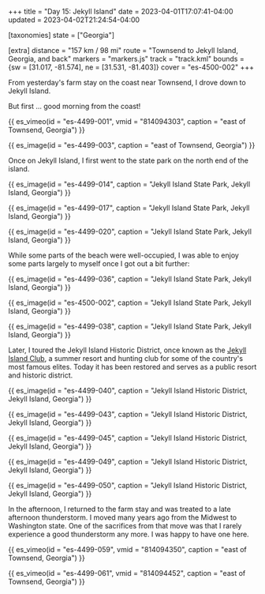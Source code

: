 +++
title = "Day 15: Jekyll Island"
date = 2023-04-01T17:07:41-04:00
updated = 2023-04-02T21:24:54-04:00

[taxonomies]
state = ["Georgia"]

[extra]
distance = "157 km / 98 mi"
route = "Townsend to Jekyll Island, Georgia, and back"
markers = "markers.js"
track = "track.kml"
bounds = {sw = [31.017, -81.574], ne = [31.531, -81.403]}
cover = "es-4500-002"
+++

From yesterday's farm stay on the coast near Townsend, I drove down to Jekyll Island.

<!-- more -->

But first ... good morning from the coast!

{{ es_vimeo(id = "es-4499-001", vmid = "814094303", caption = "east of Townsend, Georgia") }}

{{ es_image(id = "es-4499-003", caption = "east of Townsend, Georgia") }}

Once on Jekyll Island, I first went to the state park on the north end of the island.

{{ es_image(id = "es-4499-014", caption = "Jekyll Island State Park, Jekyll Island, Georgia") }}

{{ es_image(id = "es-4499-017", caption = "Jekyll Island State Park, Jekyll Island, Georgia") }}

{{ es_image(id = "es-4499-020", caption = "Jekyll Island State Park, Jekyll Island, Georgia") }}

While some parts of the beach were well-occupied, I was able to enjoy some parts largely to myself once I got out a bit further:

{{ es_image(id = "es-4499-036", caption = "Jekyll Island State Park, Jekyll Island, Georgia") }}

{{ es_image(id = "es-4500-002", caption = "Jekyll Island State Park, Jekyll Island, Georgia") }}

{{ es_image(id = "es-4499-038", caption = "Jekyll Island State Park, Jekyll Island, Georgia") }}

Later, I toured the Jekyll Island Historic District, once known as the [Jekyll Island Club](https://en.wikipedia.org/wiki/Jekyll_Island_Club), a summer resort and hunting club for some of the country's most famous elites. Today it has been restored and serves as a public resort and historic district.

{{ es_image(id = "es-4499-040", caption = "Jekyll Island Historic District, Jekyll Island, Georgia") }}

{{ es_image(id = "es-4499-043", caption = "Jekyll Island Historic District, Jekyll Island, Georgia") }}

{{ es_image(id = "es-4499-045", caption = "Jekyll Island Historic District, Jekyll Island, Georgia") }}

{{ es_image(id = "es-4499-049", caption = "Jekyll Island Historic District, Jekyll Island, Georgia") }}

{{ es_image(id = "es-4499-050", caption = "Jekyll Island Historic District, Jekyll Island, Georgia") }}

In the afternoon, I returned to the farm stay and was treated to a late afternoon thunderstorm. I moved many years ago from the Midwest to Washington state. One of the sacrifices from that move was that I rarely experience a good thunderstorm any more. I was happy to have one here.

{{ es_vimeo(id = "es-4499-059", vmid = "814094350", caption = "east of Townsend, Georgia") }}

{{ es_vimeo(id = "es-4499-061", vmid = "814094452", caption = "east of Townsend, Georgia") }}
